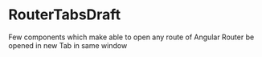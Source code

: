 # RouterTabsDraft
Few components which make able to open any route of Angular Router be opened in new Tab in same window
